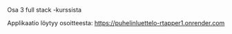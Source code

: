 Osa 3 full stack -kurssista

Applikaatio löytyy osoitteesta: https://puhelinluettelo-rtapper1.onrender.com